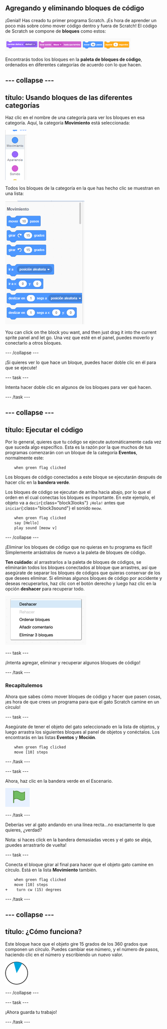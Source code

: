 ## Agregando y eliminando bloques de código

¡Genial! Has creado tu primer programa Scratch. ¡Es hora de aprender un poco más sobre cómo mover código dentro y fuera de Scratch! El código de Scratch se compone de **bloques** como estos:

![](images/code1.png)

Encontrarás todos los bloques en la **paleta de bloques de código**, ordenados en diferentes categorías de acuerdo con lo que hacen.

## \--- collapse \---

## título: Usando bloques de las diferentes categorías

Haz clic en el nombre de una categoría para ver los bloques en esa categoría. Aquí, la categoría **Movimiento** está seleccionada:

![](images/code2a.png)

Todos los bloques de la categoría en la que has hecho clic se muestran en una lista:

![](images/code2b.png)

You can click on the block you want, and then just drag it into the current sprite panel and let go. Una vez que esté en el panel, puedes moverlo y conectarlo a otros bloques.

\--- /collapse \---

¡Si quieres ver lo que hace un bloque, puedes hacer doble clic en él para que se ejecute!

\--- task \---

Intenta hacer doble clic en algunos de los bloques para ver qué hacen.

\--- /task \---

## \--- collapse \---

## título: Ejecutar el código

Por lo general, quieres que tu código se ejecute automáticamente cada vez que suceda algo específico. Esta es la razón por la que muchos de tus programas comenzarán con un bloque de la categoría **Eventos**, normalmente este:

```blocks3
    when green flag clicked
```

Los bloques de código conectados a este bloque se ejecutarán después de hacer clic en la **bandera verde**.

Los bloques de código se ejecutan de arriba hacia abajo, por lo que el orden en el cual conectas los bloques es importante. En este ejemplo, el objeto va a `decir`{:class="block3looks"} `¡Hola!` antes que `iniciar`{:class="block3sound"} el sonido `meow`.

```blocks3
    when green flag clicked
    say [Hello]
    play sound [meow v]
```

\--- /collapse \---

¡Eliminar los bloques de código que no quieras en tu programa es fácil! Simplemente arrástralos de nuevo a la paleta de bloques de código.

**Ten cuidado:** al arrastrarlos a la paleta de bloques de códigos, se eliminarán todos los bloques conectados al bloque que arrastres, así que asegúrate de separar los bloques de códigos que quieras conservar de los que desees eliminar. Si eliminas algunos bloques de código por accidente y deseas recuperarlos, haz clic con el botón derecho y luego haz clic en la opción **deshacer** para recuperar todo.

![](images/code6.png)

\--- task \---

¡Intenta agregar, eliminar y recuperar algunos bloques de código!

\--- /task \---

### Recapitulemos

Ahora que sabes cómo mover bloques de código y hacer que pasen cosas, ¡es hora de que crees un programa para que el gato Scratch camine en un círculo!

\--- task \---

Asegúrate de tener el objeto del gato seleccionado en la lista de objetos, y luego arrastra los siguientes bloques al panel de objetos y conéctalos. Los encontrarás en las listas **Eventos** y **Moción**.

```blocks3
    when green flag clicked
    move [10] steps
```

\--- /task \---

\--- task \---

Ahora, haz clic en la bandera verde en el Escenario.

![](images/code7.png)

\--- /task \---

Deberías ver al gato andando en una línea recta...no exactamente lo que quieres, ¿verdad?

Nota: si haces click en la bandera demasiadas veces y el gato se aleja, ¡puedes arrastrarlo de vuelta!

\--- task \---

Conecta el bloque girar al final para hacer que el objeto gato camine en círculo. Está en la lista **Movimiento** también.

```blocks3
    when green flag clicked
    move [10] steps
+    turn cw (15) degrees
```

\--- /task \---

## \--- collapse \---

## título: ¿Cómo funciona?

Este bloque hace que el objeto gire 15 grados de los 360 grados que componen un círculo. Puedes cambiar ese número, y el número de pasos, haciendo clic en el número y escribiendo un nuevo valor.

![](images/code9.png)

\--- /collapse \---

\--- task \---

¡Ahora guarda tu trabajo!

\--- /task \---